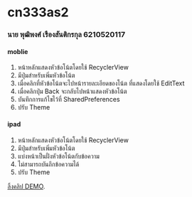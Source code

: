 # cn333as2
### นาย พุฒิพงศ์ เรืองสันติกรกุล 6210520117
#### moblie
1.  หน้าหลักแสดงหัวข้อโน้ตโดยใช้ RecyclerView
2.  มีปุ่มสำหรับเพิ่มหัวข้อโน้ต
3.  เมื่อคลิกที่หัวข้อโน้ตจะไปหน้ารายละเอียดของโน้ต ที่แสดงโดยใช้ EditText
4.  เมื่อคลิกปุ่ม Back จะกลับไปหน้าแสดงหัวข้อโน้ต
5.  บันทึกการแก้ไขไว้ที่ SharedPreferences
6.  ปรับ Theme

#### ipad
1.  หน้าหลักแสดงหัวข้อโน้ตโดยใช้ RecyclerView
2.  มีปุ่มสำหรับเพิ่มหัวข้อโน้ต
3.  แบ่งหน้าเป็นฝั่งหัวข้อโน้ตกับข้อความ
4.  ไม่สามารถบันถึกข้อความได้
5.  ปรับ Theme

[ลิ้งคลิป DEMO](https://youtu.be/lkRD9HPTU30).
